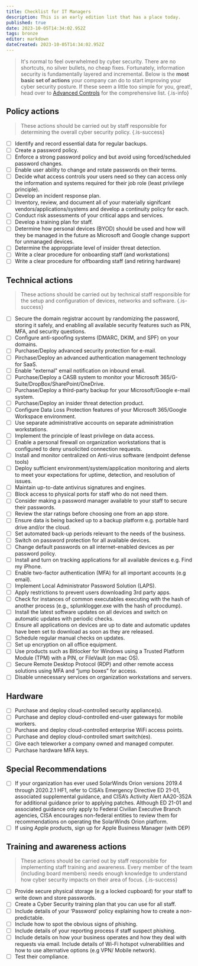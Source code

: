 ```yaml
---
title: Checklist for IT Managers
description: This is an early edition list that has a place today. 
published: true
date: 2023-10-05T14:34:02.952Z
tags: bronze
editor: markdown
dateCreated: 2023-10-05T14:34:02.952Z
---
```




> It's normal to feel overwhelmed by cyber security.  There are no shortcuts, no silver bullets, no cheap fixes.  Fortunately, information security is fundamentally layered and incremental.  Below is the **most basic set of actions** your company can do to start improving your cyber security posture. If these seem a little too simple for you, great!, head over to [Advanced Controls](/silver-controls) for the comprehensive list. 
{.is-info}


## Policy actions 

> These actions should be carried out by staff responsible for determining the overall cyber security policy.
{.is-success}


- [ ] Identify and record essential data for regular backups. 
- [ ] Create a password policy. 
- [ ] Enforce a strong password policy and but avoid using forced/scheduled password changes. 
- [ ] Enable user ability to change and rotate passwords on their terms.
- [ ] Decide what access controls your users need so they can access only the information and systems required for their job role (least privilege principle). 
- [ ] Develop an incident response plan. 
- [ ] Inventory, review, and document all of your materially signifcant vendors/applications/systems and develop a continuity policy for each. 
- [ ] Conduct risk assessments of your critical apps and services.
- [ ] Develop a training plan for staff. 
- [ ] Determine how personal devices (BYOD) should be used and how will they be managed in the future as Microsoft and Google change support for unmanaged devices. 
- [ ] Determine the approppriate level of insider threat detection. 
- [ ] Write a clear procedure for onboarding staff (and workstations)
- [ ] Write a clear procedure for offboarding staff (and retiring hardware)

## Technical actions 
> These actions should be carried out by technical staff responsible for the setup and configuration of devices, networks and software.
{.is-success}
- [ ] Secure the domain registrar account by randomizing the password, storing it safely, and enabling all available security features such as PIN, MFA, and security questions.
- [ ] Configure anti-spoofing systems (DMARC, DKIM, and SPF) on your domains.
- [ ] Purchase/Deploy advanced security protection for e-mail. 
- [ ] Pirchase/Deploy an advanced authentication management technology for SaaS. 
- [ ] Enable "external" email notification on inbound email. 
- [ ] Purchase/Deploy a CASB system to monitor your Microsoft 365/G-Suite/DropBox/SharePoint/OneDrive.
- [ ] Purchase/Deploy a third-party backup for your Microsoft/Google e-mail system.
- [ ] Purchase/Deploy an insider threat detection product. 
- [ ] Configure Data Loss Protection features of your Microsoft 365/Google Workspace environment. 
- [ ] Use separate administrative accounts on separate administration workstations.
- [ ] Implement the principle of least privilege on data access.
- [ ] Enable a personal firewall on organization workstations that is configured to deny unsolicited connection requests.
- [ ] Install and monitor centralized on Anti-virus software (endpoint defense tools)
- [ ] Deploy sufficient environment/system/application monitoring and alerts to meet your expectations for uptime, detection, and resolution of issues.
- [ ] Maintain up-to-date antivirus signatures and engines.
- [ ] Block access to physical ports for staff who do not need them. 
- [ ] Consider making a password manager available to your staff to secure their passwords. 
- [ ] Review the star ratings before choosing one from an app store. 
- [ ] Ensure data is being backed up to a backup platform e.g. portable hard drive and/or the cloud. 
- [ ] Set automated back-up periods relevant to the needs of the business. 
- [ ] Switch on password protection for all available devices. 
- [ ] Change default passwords on all internet-enabled devices as per password policy. 
- [ ] Install and turn on tracking applications for all available devices e.g. Find my iPhone. 
- [ ] Enable two-factor authentication (MFA) for all important accounts (e.g email). 
- [ ] Implement Local Administrator Password Solution (LAPS).
- [ ] Apply restrictions to prevent users downloading 3rd party apps. 
- [ ] Check for instances of common executables executing with the hash of another process (e.g., splunklogger.exe with the hash of procdump).
- [ ] Install the latest software updates on all devices and switch on automatic updates with periodic checks. 
- [ ] Ensure all applications on devices are up to date and automatic updates have been set to download as soon as they are released. 
- [ ] Schedule regular manual checks on updates. 
- [ ] Set up encryption on all office equipment. 
- [ ] Use products such as Bitlocker for Windows using a Trusted Platform Module (TPM) with a PIN, or FileVault (on mac OS).
- [ ] Secure Remote Desktop Protocol (RDP) and other remote access solutions using MFA and “jump boxes” for access.
- [ ] Disable unnecessary services on organization workstations and servers.

## Hardware
- [ ] Purchase and deploy cloud-controlled security appliance(s).
- [ ] Purchase and deploy cloud-controlled end-user gateways for mobile workers.
- [ ] Purchase and deploy cloud-controlled enterprise WiFi access points.
- [ ] Purchase and deploy cloud-controlled smart switch(es).
- [ ] Give each teleworker a company owned and managed computer.
- [ ] Purchase hardware MFA keys. 

## Special Recommendations
- [ ] If your organization has ever used SolarWinds Orion versions 2019.4 through 2020.2.1 HF1, refer to CISA’s Emergency Directive ED 21-01, associated supplemental guidance, and CISA’s Activity Alert AA20-352A for additional guidance prior to applying patches.  Although ED 21-01 and associated guidance only apply to Federal Civilian Executive Branch agencies, CISA encourages non-federal entities to review them for recommendations on operating the SolarWinds Orion platform.
- [ ] If using Apple products, sign up for Apple Business Manager (with DEP)

## Training and awareness actions

> These actions should be carried out by staff responsible for implementing staff training and awareness. Every member of the team (including board members) needs enough knowledge to understand how cyber security impacts on their area of focus.
{.is-success}

- [ ] Provide secure physical storage (e.g a locked cupboard) for your staff to write down and store passwords. 
- [ ] Create a Cyber Security training plan that you can use for all staff. 
- [ ] Include details of your ‘Password’ policy explaining how to create a non-predictable. 
- [ ] Include how to spot the obvious signs of phishing. 
- [ ] Include details of your reporting process if staff suspect phishing. 
- [ ] Include details on how your business operates and how they deal with requests via email. Include details of Wi-Fi hotspot vulnerabilities and how to use alternative options (e.g VPN/ Mobile network).
- [ ] Test their compliance. 